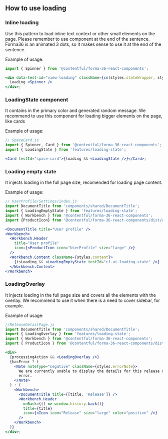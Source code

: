 ## How to use loading

### Inline loading

Use this pattern to load inline text context or other small elements on the page.
Please remember to use <Spinner> component at the end of the sentence. Forma36 <Spinner /> is an animated 3 dots, so it makes sense to use it at the end of the sentence.

Example of usage:

```jsx
import { Spinner } from '@contentful/forma-36-react-components';

<div data-test-id="view-loading" className={cn(styles.stateWrapper, styles.loadingWrapper)}>
  Loading <Spinner />
</div>;
```

### LoadingState component

It contains <Spinner /> in the primary color and generated random message. We recommend to use this component for loading bigger elements on the page, like cards

Example of usage:

```jsx
// SpaceCard.js
import { Spinner, Card } from '@contentful/forma-36-react-components';
import { LoadingState } from 'features/loading-state';

<Card testId="space-card">{loading && <LoadingState />}</Card>;
```

### Loading empty state

It injects loading in the full page size, recomended for loading page content.

Example of usage:

```jsx
// UserProfile/Settings/index.js
import DocumentTitle from 'components/shared/DocumentTitle';
import { LoadingEmptyState } from 'features/loading-state';
import { Workbench } from '@contentful/forma-36-react-components';
import {ProductIcon} from '@contentful/forma-36-react-components/dist/alpha';

<DocumentTitle title="User profile" />
<Workbench>
  <Workbench.Header
    title="User profile"
    icon={<ProductIcon icon="UserProfile" size="large" />}
  />
  <Workbench.Content className={styles.content}>
    {isLoading && <LoadingEmptyState testId="cf-ui-loading-state" />}
  </Workbench.Content>
</Workbench>
```

### LoadingOverlay

It injects loading in the full page size and covers all the elements with the overlay. We recommend to use it when there is a need to cover sidebar, for example.

Example of usage:

```jsx
//ReleaseDetailPage.js
import DocumentTitle from 'components/shared/DocumentTitle';
import { LoadingOverlay } from 'features/loading-state';
import { Workbench } from '@contentful/forma-36-react-components';
import { ProductIcon } from '@contentful/forma-36-react-components/dist/alpha';

<div>
  {processingAction && <LoadingOverlay />}
  {hasError ? (
    <Note noteType="negative" className={styles.errorNote}>
      We are currently unable to display the details for this release due to a temporary system
      error.
    </Note>
  ) : (
    <Workbench>
      <DocumentTitle title={[title, 'Release']} />
      <Workbench.Header
        onBack={() => window.history.back()}
        title={title}
        icon={<Icon icon="Release" size="large" color="positive" />}
      />
    </Workbench>
  )}
</div>;
```
